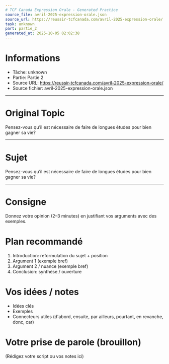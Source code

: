 ```yaml
---
# TCF Canada Expression Orale - Generated Practice
source_file: avril-2025-expression-orale.json
source_url: https://reussir-tcfcanada.com/avril-2025-expression-orale/
task: unknown
part: partie_2
generated_at: 2025-10-05 02:02:38
---
```


# Informations
- Tâche: unknown
- Partie: Partie 2
- Source URL: https://reussir-tcfcanada.com/avril-2025-expression-orale/
- Source fichier: avril-2025-expression-orale.json

---

# Original Topic
Pensez-vous qu’il est nécessaire de faire de longues études pour bien gagner sa vie?

---

# Sujet
Pensez-vous qu’il est nécessaire de faire de longues études pour bien gagner sa vie?

---
# Consigne
Donnez votre opinion (2–3 minutes) en justifiant vos arguments avec des exemples.

# Plan recommandé
1. Introduction: reformulation du sujet + position
2. Argument 1 (exemple bref)
3. Argument 2 / nuance (exemple bref)
4. Conclusion: synthèse / ouverture

# Vos idées / notes
- Idées clés
- Exemples
- Connecteurs utiles (d'abord, ensuite, par ailleurs, pourtant, en revanche, donc, car)

# Votre prise de parole (brouillon)
(Rédigez votre script ou vos notes ici)
